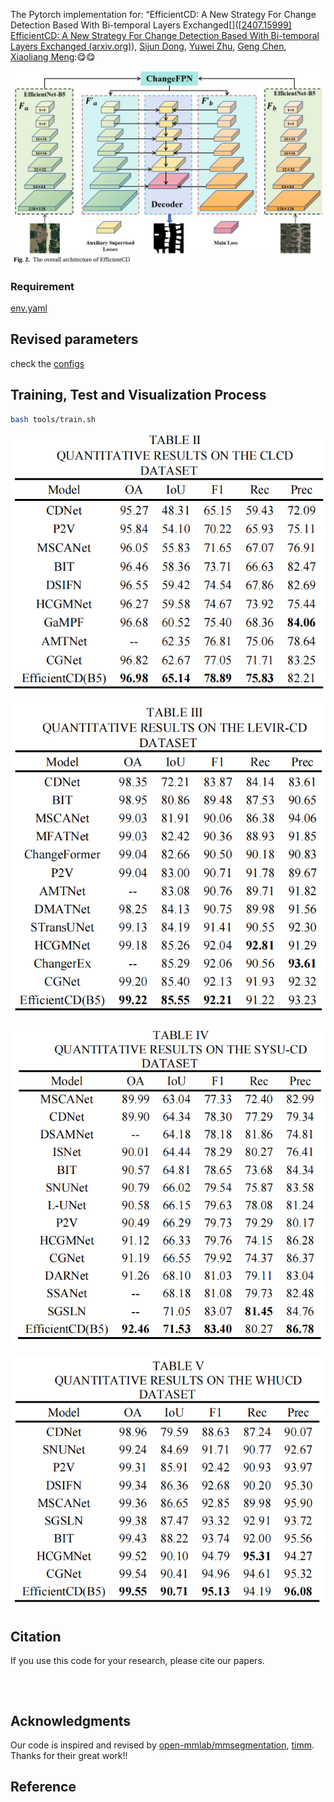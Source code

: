 The Pytorch implementation for:
“EfficientCD: A New Strategy For Change Detection Based With Bi-temporal Layers Exchanged[]([[2407.15999\] EfficientCD: A New Strategy For Change Detection Based With Bi-temporal Layers Exchanged (arxiv.org)](https://arxiv.org/abs/2407.15999)),
[Sijun Dong](https://arxiv.org/search/cs?searchtype=author&query=Dong,+S), [Yuwei Zhu](https://arxiv.org/search/cs?searchtype=author&query=Zhu,+Y), [Geng Chen](https://arxiv.org/search/cs?searchtype=author&query=Chen,+G), [Xiaoliang Meng](https://arxiv.org/search/cs?searchtype=author&query=Meng,+X)::yum::yum:



![image-20240724222528684](.\docs\en\image-20240724222528684.png)

### Requirement  
 [env.yaml](env.yaml) 


## Revised parameters 
check the   [configs](configs) 

## Training, Test and Visualization Process   

```bash
bash tools/train.sh
```


![image-20240724223103482](.\docs\en\image-20240724223103482.png)

![image-20240724223124411](.\docs\en\image-20240724223124411.png)

![image-20240724223137020](.\docs\en\image-20240724223137020.png)

![image-20240724223150191](.\docs\en\image-20240724223150191.png)

## Citation 

 If you use this code for your research, please cite our papers.  

```



```
## Acknowledgments

 Our code is inspired and revised by [open-mmlab/mmsegmentation](https://github.com/open-mmlab/mmsegmentation),  [timm](https://github.com/huggingface/pytorch-image-models). Thanks  for their great work!!  



## Reference  
